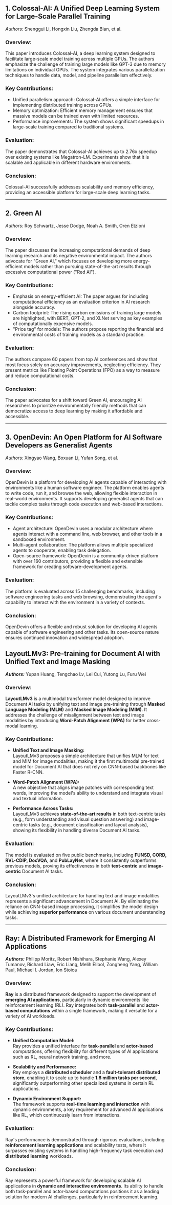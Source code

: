 ## 1. Colossal-AI: A Unified Deep Learning System for Large-Scale Parallel Training

_Authors:_ Shenggui Li, Hongxin Liu, Zhengda Bian, et al.

### Overview:

This paper introduces Colossal-AI, a deep learning system designed to facilitate large-scale model training across multiple GPUs. The authors emphasize the challenge of training large models like GPT-3 due to memory limitations on individual GPUs. The system integrates various parallelization techniques to handle data, model, and pipeline parallelism effectively.

### Key Contributions:

- Unified parallelism approach: Colossal-AI offers a simple interface for implementing distributed training across GPUs.
- Memory optimization: Efficient memory management ensures that massive models can be trained even with limited resources.
- Performance improvements: The system shows significant speedups in large-scale training compared to traditional systems.

### Evaluation:

The paper demonstrates that Colossal-AI achieves up to 2.76x speedup over existing systems like Megatron-LM. Experiments show that it is scalable and applicable in different hardware environments.

### Conclusion:

Colossal-AI successfully addresses scalability and memory efficiency, providing an accessible platform for large-scale deep learning tasks.

---

## 2. Green AI

_Authors:_ Roy Schwartz, Jesse Dodge, Noah A. Smith, Oren Etzioni

### Overview:

The paper discusses the increasing computational demands of deep learning research and its negative environmental impact. The authors advocate for "Green AI," which focuses on developing more energy-efficient models rather than pursuing state-of-the-art results through excessive computational power ("Red AI").

### Key Contributions:

- Emphasis on energy-efficient AI: The paper argues for including computational efficiency as an evaluation criterion in AI research alongside accuracy.
- Carbon footprint: The rising carbon emissions of training large models are highlighted, with BERT, GPT-2, and XLNet serving as key examples of computationally expensive models.
- "Price tag" for models: The authors propose reporting the financial and environmental costs of training models as a standard practice.

### Evaluation:

The authors compare 60 papers from top AI conferences and show that most focus solely on accuracy improvements, neglecting efficiency. They present metrics like Floating Point Operations (FPO) as a way to measure and reduce computational costs.

### Conclusion:

The paper advocates for a shift toward Green AI, encouraging AI researchers to prioritize environmentally friendly methods that can democratize access to deep learning by making it affordable and accessible.

---

## 3. OpenDevin: An Open Platform for AI Software Developers as Generalist Agents

_Authors:_ Xingyao Wang, Boxuan Li, Yufan Song, et al.

### Overview:

OpenDevin is a platform for developing AI agents capable of interacting with environments like a human software engineer. The platform enables agents to write code, run it, and browse the web, allowing flexible interaction in real-world environments. It supports developing generalist agents that can tackle complex tasks through code execution and web-based interactions.

### Key Contributions:

- Agent architecture: OpenDevin uses a modular architecture where agents interact with a command line, web browser, and other tools in a sandboxed environment.
- Multi-agent collaboration: The platform allows multiple specialized agents to cooperate, enabling task delegation.
- Open-source framework: OpenDevin is a community-driven platform with over 160 contributors, providing a flexible and extensible framework for creating software-development agents.

### Evaluation:

The platform is evaluated across 15 challenging benchmarks, including software engineering tasks and web browsing, demonstrating the agent's capability to interact with the environment in a variety of contexts.

### Conclusion:

OpenDevin offers a flexible and robust solution for developing AI agents capable of software engineering and other tasks. Its open-source nature ensures continued innovation and widespread adoption.

## LayoutLMv3: Pre-training for Document AI with Unified Text and Image Masking

**_Authors:_** Yupan Huang, Tengchao Lv, Lei Cui, Yutong Lu, Furu Wei

### **Overview:**

**LayoutLMv3** is a multimodal transformer model designed to improve Document AI tasks by unifying text and image pre-training through **Masked Language Modeling (MLM)** and **Masked Image Modeling (MIM)**. It addresses the challenge of misalignment between text and image modalities by introducing **Word-Patch Alignment (WPA)** for better cross-modal learning.

### **Key Contributions:**

- **Unified Text and Image Masking:**  
    LayoutLMv3 proposes a simple architecture that unifies MLM for text and MIM for image modalities, making it the first multimodal pre-trained model for Document AI that does not rely on CNN-based backbones like Faster R-CNN.
    
- **Word-Patch Alignment (WPA):**  
    A new objective that aligns image patches with corresponding text words, improving the model's ability to understand and integrate visual and textual information.
    
- **Performance Across Tasks:**  
    LayoutLMv3 achieves **state-of-the-art results** in both text-centric tasks (e.g., form understanding and visual question answering) and image-centric tasks (e.g., document classification and layout analysis), showing its flexibility in handling diverse Document AI tasks.
    

### **Evaluation:**

The model is evaluated on five public benchmarks, including **FUNSD, CORD, RVL-CDIP, DocVQA**, and **PubLayNet**, where it consistently outperforms previous models, proving its effectiveness in both **text-centric** and **image-centric** Document AI tasks.

### **Conclusion:**

LayoutLMv3's unified architecture for handling text and image modalities represents a significant advancement in Document AI. By eliminating the reliance on CNN-based image processing, it simplifies the model design while achieving **superior performance** on various document understanding tasks.

---

## Ray: A Distributed Framework for Emerging AI Applications

**_Authors:_** Philipp Moritz, Robert Nishihara, Stephanie Wang, Alexey Tumanov, Richard Liaw, Eric Liang, Melih Elibol, Zongheng Yang, William Paul, Michael I. Jordan, Ion Stoica

### **Overview:**

**Ray** is a distributed framework designed to support the development of **emerging AI applications**, particularly in dynamic environments like reinforcement learning (RL). Ray integrates both **task-parallel** and **actor-based computations** within a single framework, making it versatile for a variety of AI workloads.

### **Key Contributions:**

- **Unified Computation Model:**  
    Ray provides a unified interface for **task-parallel** and **actor-based** computations, offering flexibility for different types of AI applications such as RL, neural network training, and more.
    
- **Scalability and Performance:**  
    Ray employs a **distributed scheduler** and a **fault-tolerant distributed store**, enabling it to scale up to handle **1.8 million tasks per second**, significantly outperforming other specialized systems in certain RL applications.
    
- **Dynamic Environment Support:**  
    The framework supports **real-time learning and interaction** with dynamic environments, a key requirement for advanced AI applications like RL, which continuously learn from interactions.
    

### **Evaluation:**

Ray's performance is demonstrated through rigorous evaluations, including **reinforcement learning applications** and scalability tests, where it surpasses existing systems in handling high-frequency task execution and **distributed learning** workloads.

### **Conclusion:**

Ray represents a powerful framework for developing scalable AI applications in **dynamic and interactive environments**. Its ability to handle both task-parallel and actor-based computations positions it as a leading solution for modern AI challenges, particularly in reinforcement learning.